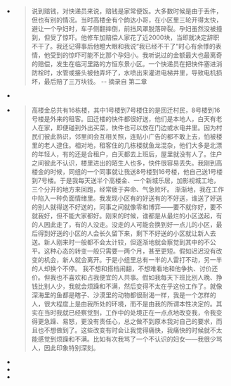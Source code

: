 - > 说到赔钱，对快递员来说，赔钱是家常便饭。大多数时候是由于丢件，但也有别的情况。当时高楼金有个韵达小哥，在小区里三轮开得太快，避让一个孕妇时，车子侧翻摔倒，前挡风罩脱落碎裂。孕妇虽然没被撞到，但受了惊吓。他修车加赔偿人家花了近2000块，当即就决定辞职不干了。我还记得事后他瞪大眼和我说“我已经不干了”时心有余悸的表情，他受到的惊吓可能不比那个孕妇小。我听说过的金额最大也最离奇的赔偿，发生在临河里路的方恒东景小区。一个快递员在把快件塞进消防栓时，水管或接头被他弄坏了，水喷出来灌进电梯井里，导致电机损坏，最后赔了三万块钱。                                                                -- 摘录自 第二章
-
- > 高楼金总共有16栋楼，其中1号楼到7号楼住的是回迁村民，8号楼到16号楼是外来的租客。回迁楼的快件都很好送，他们是本地人，白天有老人在家，即便碰到外出买菜，快件也可以放在门边或水电井里。因为村民们彼此熟识，邻里间会互相关照，连贴小广告的都不敢上去，怕被楼里的老人逮住。相对地，租客住的几栋楼就鱼龙混杂，他们大多是北漂的年轻人，有的还是合租户，白天都去上班后，屋里就没有人了。住户之间彼此不认识，楼里进出的陌生人也多，快件很容易丢失。我刚到高楼金的时候，同组的一个同事就让我送8号楼到16号楼，他自己送1号楼到7号楼。于是我每天送半个高楼金、一个新城乐居，加影视城工地，三个分开的地方来回跑，经常疲于奔命、气急败坏。
  渐渐地，我在工作中陷入一种负面情绪里。我发现小区有的好送有的不好送，谁送了好送的别人就得送不好送的，同事之间就像零和博弈——要不就你好，要不就我好，但不能大家都好。刚来的时候，谁都是从最烂的小区送起，有的人因此走了，有的人没走。没走的人可能会换到好一点儿的小区，最后得到好送的小区的人会长久留下来，剩下不好送的小区就让新人去送。新人刚来时一般都不会太计较，但逐渐地就会察觉到其中的不公平。这种心态的转变一般只需要一两个月，甚至更短。假如迟迟没有改变的机会，新人就会离开。于是小组里总有一半的人雷打不动，另一半的人却换个不停。
  我不想和搭档闹翻，不想难看地和他争执、讨价还价。但我也不喜欢和占我便宜的人共事。假如我每天下班比别人晚、挣钱比别人少，我就会烦躁和不满，然后变得不太在乎这份工作了。就像深海里的鱼都是瞎子、沙漠里的动物都很耐渴一样，我是一个怎样的人，很大程度上是由我所处的环境，而不是由我的所谓本性决定的。其实在当时我就已经察觉到，工作中的处境正在一点点地改变我，令我变得更急躁、易怒，更没有责任心，总之做不到原本我对自己的要求，而且也不想做到了。这些改变有时会让我觉得痛快，我痛快的时候就不太能感觉到烦躁和不满。比如有次我骂了一个不认识的妇女——我很少骂人，因此印象特别深刻。
-
-
-